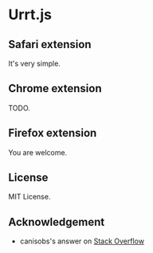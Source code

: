 # Urrt.js

## Safari extension

It's very simple.

## Chrome extension

TODO.

## Firefox extension

You are welcome.

## License

MIT License.

## Acknowledgement

- canisobs's answer on [Stack Overflow](http://stackoverflow.com/questions/17098467/safari-extension-how-do-you-inject-content-scripts-only-after-a-toolbar-button)
